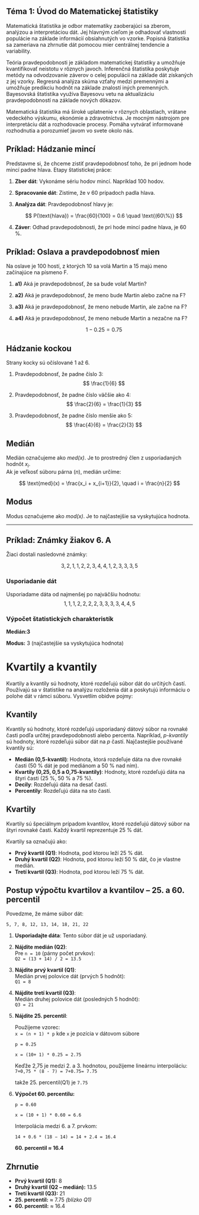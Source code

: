 ## Téma 1: Úvod do Matematickej štatistiky

Matematická štatistika je odbor matematiky zaoberajúci sa zberom, analýzou a
interpretáciou dát. Jej hlavným cieľom je odhadovať vlastnosti populácie na
základe informácií obsiahnutých vo vzorke. Popisná štatistika sa zameriava na
zhrnutie dát pomocou mier centrálnej tendencie a variability.

Teória pravdepodobnosti je základom matematickej štatistiky a umožňuje kvantifikovať
neistotu v rôznych javoch. Inferenčná štatistika poskytuje metódy na odvodzovanie
záverov o celej populácii na základe dát získaných z jej vzorky. Regresná analýza
skúma vzťahy medzi premennými a umožňuje predikciu hodnôt na základe znalostí
iných premenných. Bayesovská štatistika využíva Bayesovu vetu na aktualizáciu
pravdepodobností na základe nových dôkazov.

Matematická štatistika má široké uplatnenie v rôznych oblastiach, vrátane vedeckého výskumu, ekonómie a
zdravotníctva. Je mocným nástrojom pre interpretáciu dát a rozhodovacie procesy.
Pomáha vytvárať informované rozhodnutia a porozumieť javom vo svete okolo nás.


## Príklad: Hádzanie mincí

Predstavme si, že chceme zistiť pravdepodobnosť toho, že pri jednom hode mincí padne hlava. Etapy štatistickej práce:

1. **Zber dát**: Vykonáme sériu hodov mincí. Napríklad 100 hodov.
2. **Spracovanie dát**: Zistíme, že v 60 prípadoch padla hlava.
3. **Analýza dát**: Pravdepodobnosť hlavy je:

   $$
   P(\text{hlava}) = \frac{60}{100} = 0.6 \quad \text{(60\%)}
   $$

4. **Záver**: Odhad pravdepodobnosti, že pri hode mincí padne hlava, je 60 %.


## Príklad: Oslava a pravdepodobnosť mien

Na oslave je 100 hostí, z ktorých 10 sa volá Martin a 15 majú meno začínajúce na písmeno F.

1. **a1)** Aká je pravdepodobnosť, že sa bude volať Martin?
2. **a2)** Aká je pravdepodobnosť, že meno bude Martin alebo začne na F?
3. **a3)** Aká je pravdepodobnosť, že meno nebude Martin, ale začne na F?
4. **a4)** Aká je pravdepodobnosť, že meno nebude Martin a nezačne na F?

   $$
   1 - 0.25 = 0.75
   $$


## Hádzanie kockou

Strany kocky sú očíslované 1 až 6.

1. Pravdepodobnosť, že padne číslo 3:  
   $$
   \frac{1}{6}
   $$

2. Pravdepodobnosť, že padne číslo väčšie ako 4:  
   $$
   \frac{2}{6} = \frac{1}{3}
   $$

3. Pravdepodobnosť, že padne číslo menšie ako 5:  
   $$
   \frac{4}{6} = \frac{2}{3}
   $$


## Medián

Medián označujeme ako _med(x)_. Je to prostredný člen z usporiadaných hodnôt $x_i$.  
Ak je veľkosť súboru párna $(n)$, medián určíme:

$$
\text{med}(x) = \frac{x_i + x_{i+1}}{2}, \quad i = \frac{n}{2}
$$


## Modus

Modus označujeme ako _mod(x)_. Je to najčastejšie sa vyskytujúca hodnota.

---

## Príklad: Známky žiakov 6. A

Žiaci dostali nasledovné známky:

$$
3, 2, 1, 1, 2, 2, 3, 4, 4, 1, 2, 3, 3, 3, 5
$$
### Usporiadanie dát
Usporiadame dáta od najmenšej po najväčšiu hodnotu:
$$
1, 1, 1, 2, 2, 2, 2, 3, 3, 3, 3, 4, 4, 5
$$
### Výpočet štatistických charakteristík
**Medián:3**


**Modus:** 3 (najčastejšie sa vyskytujúca hodnota)

# Kvartily a kvantily

Kvartily a kvantily sú hodnoty, ktoré rozdeľujú súbor dát do určitých častí. Používajú sa v štatistike na analýzu rozloženia dát a poskytujú informáciu o polohe dát v rámci súboru. Vysvetlím obidve pojmy:

## Kvantily

Kvantily sú hodnoty, ktoré rozdeľujú usporiadaný dátový súbor na rovnaké časti podľa určitej pravdepodobnosti alebo percenta. Napríklad, *p-kvantily* sú hodnoty, ktoré rozdeľujú súbor dát na *p* častí. Najčastejšie používané kvantily sú:

- **Medián (0,5-kvantil)**: Hodnota, ktorá rozdeľuje dáta na dve rovnaké časti (50 % dát je pod mediánom a 50 % nad ním).
- **Kvartily (0,25, 0,5 a 0,75-kvantily)**: Hodnoty, ktoré rozdeľujú dáta na štyri časti (25 %, 50 % a 75 %).
- **Decily**: Rozdeľujú dáta na desať častí.
- **Percentily**: Rozdeľujú dáta na sto častí.

## Kvartily

Kvartily sú špeciálnym prípadom kvantilov, ktoré rozdeľujú dátový súbor na štyri rovnaké časti. Každý kvartil reprezentuje 25 % dát.

Kvartily sa označujú ako:

- **Prvý kvartil (Q1)**: Hodnota, pod ktorou leží 25 % dát.
- **Druhý kvartil (Q2)**: Hodnota, pod ktorou leží 50 % dát, čo je vlastne medián.
- **Tretí kvartil (Q3)**: Hodnota, pod ktorou leží 75 % dát.

## Postup výpočtu kvartilov a kvantilov – 25. a 60. percentil

Povedzme, že máme súbor dát:

`5, 7, 8, 12, 13, 14, 18, 21, 22`

1. **Usporiadajte dáta**: Tento súbor dát je už usporiadaný.
2. **Nájdite medián (Q2)**:  
   Pre `n = 10` (párny počet prvkov):  
   `Q2 = (13 + 14) / 2 = 13.5`
3. **Nájdite prvý kvartil (Q1)**:  
   Medián prvej polovice dát (prvých 5 hodnôt):  
   `Q1 = 8`
4. **Nájdite tretí kvartil (Q3)**:  
   Medián druhej polovice dát (posledných 5 hodnôt):  
   `Q3 = 21`
5. **Nájdite 25. percentil**:

   Použijeme vzorec:  
   `x = (n + 1) * p`
   kde `x` je pozícia v dátovom súbore

   `p = 0.25`

   `x = (10+ 1) * 0.25 = 2.75`

   Keďže 2,75 je medzi 2. a 3. hodnotou, použijeme lineárnu interpoláciu:  
   `7+0,75 * (8 - 7) = 7+0.75= 7.75`

   takže 25. percentil(Q1) je `7.75`

6. **Výpočet 60. percentilu:**

   `p = 0.60`

   `x = (10 + 1) * 0.60 = 6.6`

   Interpolácia medzi 6. a 7. prvkom:

   `14 + 0.6 * (18 − 14) = 14 + 2.4 = 16.4`

   **60. percentil ≈ 16.4**

## Zhrnutie

- **Prvý kvartil (Q1):** 8
- **Druhý kvartil (Q2 – medián):** 13.5
- **Tretí kvartil (Q3):** 21
- **25. percentil:** ≈ 7.75 *(blízko Q1)*
- **60. percentil:** ≈ 16.4

    

